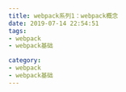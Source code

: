 ```yaml
---
title: webpack系列1：webpack概念
date: 2019-07-14 22:54:51
tags:
- webpack
- webpack基础

category:
- webpack
- webpack基础
---
```


